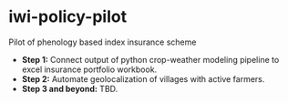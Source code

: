# iwi-policy-pilot
Pilot of phenology based index insurance scheme

- **Step 1:** Connect output of python crop-weather modeling pipeline to excel insurance portfolio workbook.
- **Step 2:** Automate geolocalization of villages with active farmers.
- **Step 3 and beyond:** TBD.
